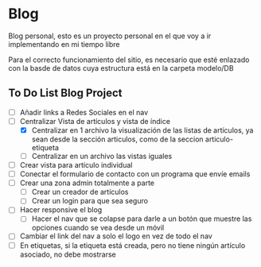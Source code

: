 # Blog
Blog personal, esto es un proyecto personal en el que voy a ir implementando en mi tiempo libre

Para el correcto funcionamiento del sitio, es necesario que esté enlazado con la basde de datos cuya estructura está en la carpeta modelo/DB

## To Do List Blog Project

- [ ] Añadir links a Redes Sociales en el nav
- [ ] Centralizar Vista de artículos y vista de índice
	- [x] Centralizar en 1 archivo la visualización de las listas de artículos, ya sean desde la sección articulos, como de la seccion articulo-etiqueta
	- [ ] Centralizar en un archivo las vistas iguales
- [ ] Crear vista para artículo individual
- [ ] Conectar el formulario de contacto con un programa que envíe emails
- [ ] Crear una zona admin totalmente a parte
  - [ ] Crear un creador de artículos
  - [ ] Crear un login para que sea seguro
- [ ] Hacer responsive el blog
	- [ ] Hacer el nav que se colapse para darle a un botón que muestre las opciones cuando se vea desde un móvil
- [ ] Cambiar el link del nav a solo el logo en vez de todo el nav
- [ ] En etiquetas, si la etiqueta está creada, pero no tiene ningún artículo asociado, no debe mostrarse
